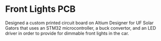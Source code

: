 # Front Lights PCB
Designed a custom printed circuit board on Altium Designer for UF Solar Gators that uses an STM32 microcontroller, a buck convertor, and an LED driver in order to provide for dimmable front lights in the car.

